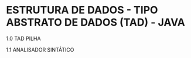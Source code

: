 # ESTRUTURA DE DADOS - TIPO ABSTRATO DE DADOS (TAD) - JAVA


1.0 TAD PILHA 

1.1 ANALISADOR SINTÁTICO
